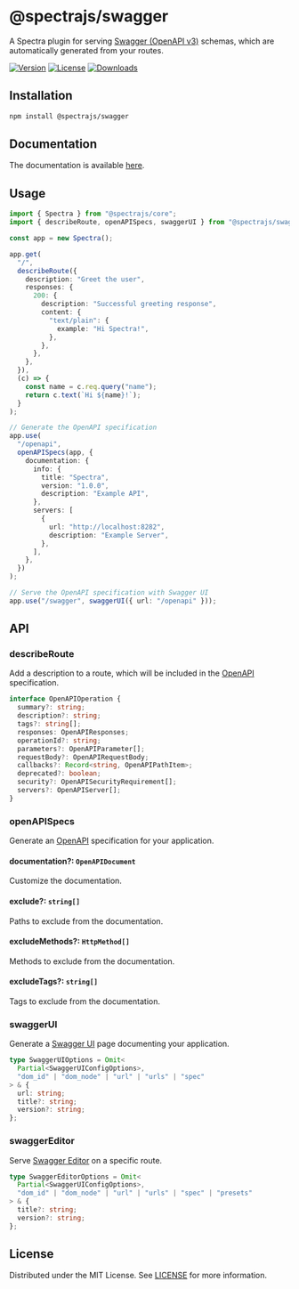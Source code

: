 # @spectrajs/swagger

A Spectra plugin for serving [Swagger (OpenAPI v3)](https://swagger.io/specification)
schemas, which are automatically generated from your routes.

[![Version](https://img.shields.io/npm/v/@spectrajs/swagger.svg?style=flat)](https://www.npmjs.com/package/@spectrajs/swagger)
[![License](https://img.shields.io/npm/l/@spectrajs/swagger.svg?style=flat)](https://www.npmjs.com/package/@spectrajs/swagger)
[![Downloads](https://img.shields.io/npm/d18m/@spectrajs/swagger.svg?style=flat)](https://www.npmjs.com/package/@spectrajs/swagger)

## Installation

```bash
npm install @spectrajs/swagger
```

## Documentation

The documentation is available [here](../../docs/plugins/swagger.md).

## Usage

```ts
import { Spectra } from "@spectrajs/core";
import { describeRoute, openAPISpecs, swaggerUI } from "@spectrajs/swagger";

const app = new Spectra();

app.get(
  "/",
  describeRoute({
    description: "Greet the user",
    responses: {
      200: {
        description: "Successful greeting response",
        content: {
          "text/plain": {
            example: "Hi Spectra!",
          },
        },
      },
    },
  }),
  (c) => {
    const name = c.req.query("name");
    return c.text(`Hi ${name}!`);
  }
);

// Generate the OpenAPI specification
app.use(
  "/openapi",
  openAPISpecs(app, {
    documentation: {
      info: {
        title: "Spectra",
        version: "1.0.0",
        description: "Example API",
      },
      servers: [
        {
          url: "http://localhost:8282",
          description: "Example Server",
        },
      ],
    },
  })
);

// Serve the OpenAPI specification with Swagger UI
app.use("/swagger", swaggerUI({ url: "/openapi" }));
```

## API

### describeRoute

Add a description to a route, which will be included in the
[OpenAPI](https://spec.openapis.org/oas/v3.1.0.html) specification.

```ts
interface OpenAPIOperation {
  summary?: string;
  description?: string;
  tags?: string[];
  responses: OpenAPIResponses;
  operationId?: string;
  parameters?: OpenAPIParameter[];
  requestBody?: OpenAPIRequestBody;
  callbacks?: Record<string, OpenAPIPathItem>;
  deprecated?: boolean;
  security?: OpenAPISecurityRequirement[];
  servers?: OpenAPIServer[];
}
```

### openAPISpecs

Generate an [OpenAPI](https://spec.openapis.org/oas/v3.1.0.html)
specification for your application.

#### documentation?: `OpenAPIDocument`

Customize the documentation.

#### exclude?: `string[]`

Paths to exclude from the documentation.

#### excludeMethods?: `HttpMethod[]`

Methods to exclude from the documentation.

#### excludeTags?: `string[]`

Tags to exclude from the documentation.

### swaggerUI

Generate a [Swagger UI](https://swagger.io/tools/swagger-ui) page documenting your application.

```ts
type SwaggerUIOptions = Omit<
  Partial<SwaggerUIConfigOptions>,
  "dom_id" | "dom_node" | "url" | "urls" | "spec"
> & {
  url: string;
  title?: string;
  version?: string;
};
```

### swaggerEditor

Serve [Swagger Editor](https://editor.swagger.io) on a specific route.

```ts
type SwaggerEditorOptions = Omit<
  Partial<SwaggerUIConfigOptions>,
  "dom_id" | "dom_node" | "url" | "urls" | "spec" | "presets"
> & {
  title?: string;
  version?: string;
};
```

## License

Distributed under the MIT License. See [LICENSE](LICENSE) for more information.
